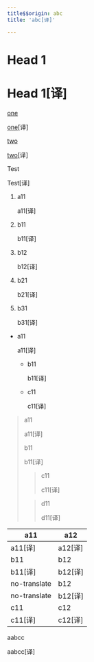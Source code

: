 ```yaml
---
title$$origin: abc
title: 'abc[译]'

---
```


# Head 1

# Head 1[译]

[one][1]

[one](1)[译]

[two](2)

[two](2)[译]

Test

Test[译]

1. a11

   a11[译]

1. b11

   b11[译]

1. b12

   b12[译]

1. b21

   b21[译]

1. b31

   b31[译]

- a11

  a11[译]

  - b11

    b11[译]

  - c11

    c11[译]

> a11
>
> a11[译]
>
>
> b11
>
> b11[译]
>
>
> > c11
> >
> > c11[译]
> >
>
> > d11
> >
> > d11[译]
> >

| a11 | a12 |
| --- | --- |
| a11[译] | a12[译] |
| b11 | b12 |
| b11[译] | b12[译] |
| no-translate | b12 |
| no-translate | b12[译] |
| c11 | c12 |
| c11[译] | c12[译] |

<code-example src="/abc"></code-example>a<live-example src="/def">abc</live-example>c

<code-example src="/abc"></code-example>a<live-example src="/def">abc</live-example>c[译]

[1]: http://www.google.com
